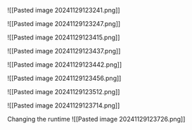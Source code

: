 ![[Pasted image 20241129123241.png]]


![[Pasted image 20241129123247.png]]


![[Pasted image 20241129123415.png]]


![[Pasted image 20241129123437.png]]


![[Pasted image 20241129123442.png]]


![[Pasted image 20241129123456.png]]


![[Pasted image 20241129123512.png]]

![[Pasted image 20241129123714.png]]

Changing the runtime
![[Pasted image 20241129123726.png]]

